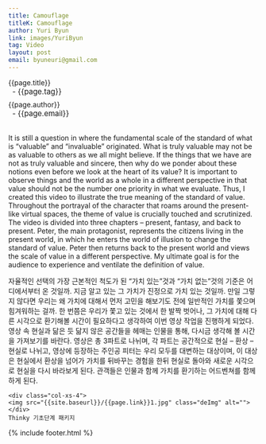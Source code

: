 ```yaml
---
title: Camouflage
titleK: Camouflage
author: Yuri Byun
link: images/YuriByun
tag: Video
layout: post
email: byuneuri@gmail.com
---	
```


<div class="container">

<div class="deDep">
{{page.title}}<br>
<p style="font-size:15px; margin:0px; padding:0px 0px 0px 8px; margin:0px 0px 8px 0px;">- {{page.tag}}</p>
{{page.author}}<br>
<p style="font-size:15px; margin:0px; padding:0px 0px 0px 8px;">- {{page.email}}</p>
</div>

<br>

<div class="det lato">

<!--영문-->

It is still a question in where the fundamental scale of the standard of what is “valuable” and “invaluable” originated. What is truly valuable may not be as valuable to others as we all might believe. If the things that we have are not as truly valuable and sincere, then why do we ponder about these notions even before we look at the heart of its value? It is important to observe things and the world as a whole in a different perspective in that value should not be the number one priority in what we evaluate. Thus, I created this video to illustrate the true meaning of the standard of value. Throughout the portrayal of the character that roams around the present-like virtual spaces, the theme of value is crucially touched and scrutinized. The video is divided into three chapters – present, fantasy, and back to present. Peter, the main protagonist, represents the citizens living in the present world, in which he enters the world of illusion to change the standard of value. Peter then returns back to the present world and views the scale of value in a different perspective. My ultimate goal is for the audience to experience and ventilate the definition of value.   

<!--영문-->

</div>


<div class="noto">
<!--국문-->

자율적인 선택의 가장 근본적인 척도가 된 “가치 있는”것과 “가치 없는”것의 기준은 어디에서부터 온 것일까. 지금 알고 있는 그 가치가 진정으로 가치 있는 것일까. 만일 그렇지 않다면 우리는 왜 가치에 대해서 먼저 고민을 해보기도 전에 일반적인 가치를 쫓으며 힘겨워하는 걸까. 한 번쯤은 우리가 쫓고 있는 것에서 한 발짝 벗어나, 그 가치에 대해 다른 시각으로 환기해볼 시간이 필요하다고 생각하여 이번 영상 작업을 진행하게 되었다. 영상 속 현실과 닮은 듯 닮지 않은 공간들을 헤매는 인물을 통해, 다시금 생각해 볼 시간을 가져보기를 바란다.  영상은 총 3파트로 나뉘며, 각 파트는 공간적으로 현실 – 환상 – 현실로 나뉘고, 영상에 등장하는 주인공 피터는 우리 모두를 대변하는 대상이며, 이 대상은 현실에서 환상을 넘어가 가치를 뒤바꾸는 경험을 한뒤 현실로 돌아와 새로운 시각으로 현실을 다시 바라보게 된다. 관객들은 인물과 함께 가치를 환기하는 어드벤쳐를 함께 하게 된다.

<!--국문-->

</div>

<div class="row noto">
	
	<div class="col-xs-4">
	<img src="{{site.baseurl}}/{{page.link}}1.jpg" class="deImg" alt=""></div>
	Thinky 기초단계 패키지
</div>

	

</div> 

{% include footer.html %}